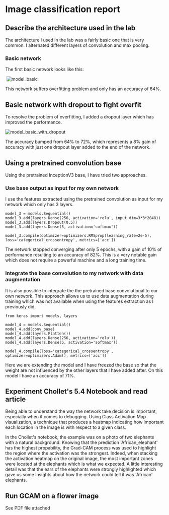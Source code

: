 # Image classification report

## Describe the architecture used in the lab

The architecture I used in the lab was a fairly basic one that is very common. I alternated different layers of convolution and max pooling.

### Basic network

The first basic network looks like this:

 ![model_basic](model_basic.png)

This network suffers overfitting problem and only has an accuracy of 64%.

## Basic network with dropout to fight overfit

To resolve the problem of overfitting, I added a dropout layer which has improved the performance.

![model_basic_with_dropout](model_basic_with_dropout.png)

The accuracy bumped from 64% to 72%, which represents a 8% gain of accuracy with just one dropout layer added to the end of the network.

## Using a pretrained convolution base

Using the pretrained InceptionV3 base, I have tried two approaches.

### Use base output as input for my own network

I use the features extracted using the pretrained convolution as input for my network which only has 3 layers.

```
model_3 = models.Sequential()
model_3.add(layers.Dense(256, activation='relu', input_dim=3*3*2048))
model_3.add(layers.Dropout(0.5))
model_3.add(layers.Dense(5, activation='softmax'))

model_3.compile(optimizer=optimizers.RMSprop(learning_rate=2e-5), loss='categorical_crossentropy', metrics=['acc'])
```

The network stopped converging after only 5 epochs, with a gain of 10% of performance resulting to an accuracy of 82%.
This is a very notable gain which does not require a powerful machine and a long training time.

### Integrate the base convolution to my network with data augmentation

It is also possible to integrate the the pretrained base convolutional to our own network. This approach allows us to use data augmentation during training which was not available when using the features extraction as I previously did.

```
from keras import models, layers

model_4 = models.Sequential()
model_4.add(conv_base)
model_4.add(layers.Flatten())
model_4.add(layers.Dense(256, activation='relu'))
model_4.add(layers.Dense(5, activation='softmax'))

model_4.compile(loss='categorical_crossentropy', optimizer=optimizers.Adam(), metrics=['acc'])
```

Here we are extending the model and I have freezed the base so that the weight are not influenced by the other layers that I have added after.
On this model I have an accuracy of 71%.

## Experiment Chollet's 5.4 Notebook and read article

Being able to understand the way the network take decision is important, especially when it comes to debugging. Using Class Activation Map visualization, a technique that produces a heatmap indicating how important each location in the image is with respect to a given class.

In the Chollet's notebook, the example was on a photo of two elephants with a natural background. Knowing that the prediction 'African_elephant' has the highest propability, the Grad-CAM process was used to highlight the region where the activation was the strongest. Indeed, when stacking the activation heatmap on the original image, the most important zones were located at the elephants which is what we expected. A little interesting detail was that the ears of the elephants were strongly highlighted which gave us some insights about how the network could tell it was 'African' elephants.

## Run GCAM on a flower image

See PDF file attached